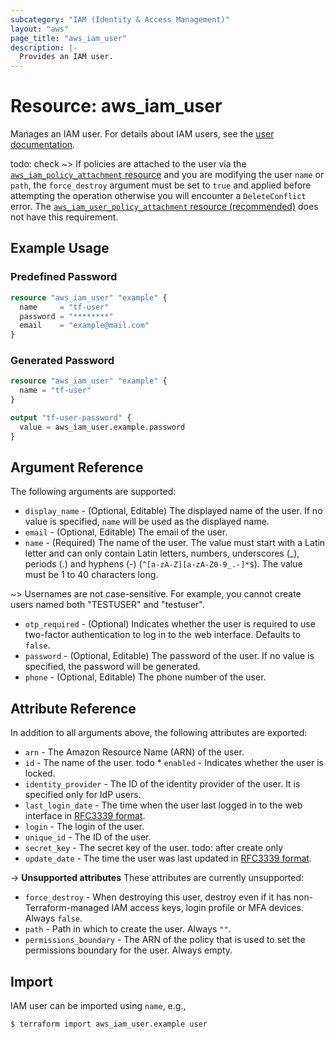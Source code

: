 ```yaml
---
subcategory: "IAM (Identity & Access Management)"
layout: "aws"
page_title: "aws_iam_user"
description: |-
  Provides an IAM user.
---
```


[iam-users-and-projects]: https://docs.cloud.croc.ru/en/services/iam/iam.html
[RFC3339 format]: https://datatracker.ietf.org/doc/html/rfc3339#section-5.8

# Resource: aws_iam_user

Manages an IAM user. For details about IAM users, see the [user documentation][iam-users-and-projects].

todo: check
~> If policies are attached to the user via the [`aws_iam_policy_attachment` resource](/docs/providers/aws/r/iam_policy_attachment.html) and you are modifying the user `name` or `path`, the `force_destroy` argument must be set to `true` and applied before attempting the operation otherwise you will encounter a `DeleteConflict` error. The [`aws_iam_user_policy_attachment` resource (recommended)](/docs/providers/aws/r/iam_user_policy_attachment.html) does not have this requirement.

## Example Usage

### Predefined Password

```terraform
resource "aws_iam_user" "example" {
  name     = "tf-user"
  password = "********"
  email    = "example@mail.com"
}
```

### Generated Password

```terraform
resource "aws_iam_user" "example" {
  name = "tf-user"
}

output "tf-user-password" {
  value = aws_iam_user.example.password
}
```

## Argument Reference

The following arguments are supported:

* `display_name` - (Optional, Editable) The displayed name of the user.
  If no value is specified, `name` will be used as the displayed name.
* `email` - (Optional, Editable) The email of the user.
* `name` - (Required) The name of the user. The value must start with a Latin letter and
  can only contain Latin letters, numbers, underscores (_), periods (.) and hyphens (-) (`^[a-zA-Z][a-zA-Z0-9_.-]*$`).
  The value must be 1 to 40 characters long.

~> Usernames are not case-sensitive. For example, you cannot create users named both "TESTUSER" and "testuser".

* `otp_required` - (Optional) Indicates whether the user is required to use two-factor authentication to log in to the web interface.
  Defaults to `false`.
* `password` - (Optional, Editable) The password of the user. If no value is specified, the password will be generated.
* `phone` - (Optional, Editable) The phone number of the user.

## Attribute Reference

In addition to all arguments above, the following attributes are exported:

* `arn` - The Amazon Resource Name (ARN) of the user.
* `id` - The name of the user.
todo * `enabled` - Indicates whether the user is locked.
* `identity_provider` - The ID of the identity provider of the user. It is specified only for IdP users.
* `last_login_date` - The time when the user last logged in to the web interface in [RFC3339 format].
* `login` - The login of the user.
* `unique_id` - The ID of the user.
* `secret_key` - The secret key of the user. todo: after create only
* `update_date` - The time the user was last updated in [RFC3339 format].

->  **Unsupported attributes**
These attributes are currently unsupported:

* `force_destroy` - When destroying this user, destroy even if it
  has non-Terraform-managed IAM access keys, login profile or MFA devices. Always `false`.
* `path` - Path in which to create the user. Always `""`.
* `permissions_boundary` - The ARN of the policy that is used to set the permissions boundary for the user. Always empty.

## Import

IAM user can be imported using `name`, e.g.,

```
$ terraform import aws_iam_user.example user
```
